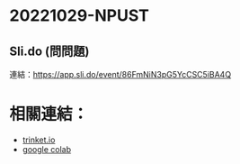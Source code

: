 # 20221029-NPUST

## Sli.do (問問題)

連結：https://app.sli.do/event/86FmNiN3pG5YcCSC5iBA4Q

# 相關連結：

* [trinket.io](https://trinket.io/)
* [google colab](https://colab.research.google.com/)


